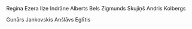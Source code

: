 Regina Ezera
Ilze Indrāne
Alberts Bels
Zigmunds Skujiņš
Andris Kolbergs

Gunārs Jankovskis
Anšlāvs Eglītis
